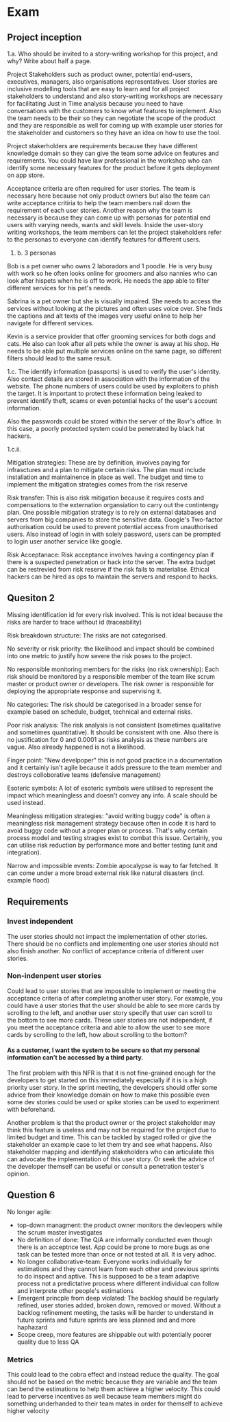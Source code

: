 # Exam


## Project inception

1.a. Who should be invited to a story-writing workshop for this project, and
why? Write about half a page.

Project Stakeholders such as product owner, potential end-users, executives, managers, also organisations representatives. User stories are inclusive modelling tools that are easy to learn and for all project stakeholders to understand and also story-writing workshops are necessary for facilitating Just in Time analysis because you need to have conversations with the customers to know what features to implement. Also the team needs to be their so they can negotiate the scope of the product and they are responsible as well for coming up with example user stories for the stakeholder and customers so they have an idea on how to use the tool. 

Project stakerholders are requirements because they have different knowledge domain so they can give the team some advice on features and requirements. You could have law professional in the workshop who can identify some necessary features for the product before it gets deployment on app store.

Acceptance criteria are often required for user stories. The team is necessary here because not only product owners but also the team can write acceptance critiria to help the team members nail down the requirement of each user stories. Another reason why the team is necessary is because they can come up with personas for potential end users with varying needs, wants and skill levels. Inside the user-story writing workshops, the team members can let the project stakeholders refer to the personas to everyone can identify features for different users.



1. b. 3 personas

Bob is a pet owner who owns 2 laboradors and 1 poodle. He is very busy with work so he often looks online for groomers and also nannies who can look after hispets when he is off to work. He needs the app able to filter different services for his pet's needs.

Sabrina is a pet owner but she is visually impaired. She needs to access the services without looking at the pictures and often uses voice over. She finds the captions and alt texts of the images very useful online to help her navigate for different services.

Kevin is a service provider that offer grooming services for both dogs and cats. He also can look after all pets while the owner is away at his shop. He needs to be able put multiple services online on the same page, so different filters should lead to the same result.

1.c. The identify information (passports) is used to verify the user's identity. Also contact details are stored in association with the information of the website. The phone numbers of users could be used by exploiters to phish the target. It is important to protect these information being leaked to prevent identify theft, scams or even potential hacks of the user's account information.


Also the passwords could be stored within the server of the Rovr's office. In this case, a poorly protected system could be penetrated by black hat hackers.

1.c.ii. 

Mitigation strategies:
These are by definition, involves paying for infrasctures and a plan to mitigate certain risks. The plan must include installation and maintainence in place as well. The budget and time to implement the mitigation strategies comes from the risk reserve


Risk transfer:
This is also risk mitigation because it requires costs and compensations to the externation organsiation to carry out the contintengy plan. One possible mitigation strategy is to rely on external databases and servers from big companies to store the sensitive data. Google's Two-factor authorisation could be used to prevent potential access from unauthorised users. Also instead of login in with solely password, users can be prompted to login user another service like google.

Risk Acceptanace:
Risk acceptance involves having a contingency plan if there is a suspected penetration or hack into the server. The extra budget can be restrevied from risk reserve if the risk fails to materialise. Ethical hackers can be hired as ops to maintain the servers and respond to hacks.

## Quesiton 2


Missing identification id for every risk involved. This is not ideal because the risks are harder to trace without id (traceability)

Risk breakdown structure: The risks are not categorised.

No severity or risk priority: the likelihood and impact should be combined into one metric to justify how severe the risk poses to the project.

No responsible monitoring members for the risks (no risk ownership): Each risk should be monitored by a responsible member of the team like scrum master or product owner or developers. The risk owner is responsible for deploying the appropriate response and supervising it.

No categories: The risk should be categorised in a broader sense for example based on schedule, budget, technical and external risks.

Poor risk analysis: The risk analysis is not consistent (sometimes qualitative and sometimes quantitative). It should be consistent with one. Also there is no justification for 0 and 0.0001 as risks analysis as these numbers are vague. Also already happened is not a likelihood.

Finger point: "New develpoper" this is not good practice in a documentation and it certainly isn't agile because it adds pressure to the team member and destroys colloborative teams (defensive management) 

Esoteric symbols: A lot of esoteric symbols were utilised to represent the impact which meaningless and doesn't convey any info. A scale should be used instead.

Meaningless mitigation strategies: "avoid writing buggy code" is often a meaningless risk management strategy because often in code it is hard to avoid buggy code without a proper plan or process. That's why certain process model and testing stragies exist to combat this issue. Certainly, you can utilise risk reduction by performance more and better testing (unit and integration).

Narrow and impossible events: Zombie apocalypse is way to far fetched. It can come under a more broad external risk like natural disasters (incl. example flood)

## Requirements

### Invest independent

The user stories should not impact the implementation of other stories. There should be no conflicts and implementing one user stories should not also finish another. No conflict of acceptance criteria of different user stories.

### Non-indenpent user stories

Could lead to user stories that are impossible to implement or meeting the acceptance criteria of after completing another user story. For example, you could have a user stories that the user should be able to see more cards by scrolling to the left, and another user story specify that user can scroll to the bottom to see more cards. These user stories are not independent, if you meet the acceptance criteria and able to allow the user to see more cards by scrolling to the left, how about scrolling to the bottom?

#### As a customer, I want the system to be secure so that my personal information can’t be accessed by a third party.

The first problem with this NFR is that it is not fine-grained enough for the developers to get started on this immediately especially if it is is a high priority user story. In the sprint meeting, the developers should offer some advice from their knowledge domain on how to make this possible even some dev stories could be used or spike stories can be used to experiment with beforehand.

Another problem is that the product owner or the project stakeholder may think this feature is useless and may not be required for the project due to limited budget and time. This can be tackled by staged rolled or give the stakeholder an example case to let them try and see what happens. Also stakeholder mapping and identifying stakeholders who can articulate this can advocate the implementation of this user story. Or seek the advice of the developer themself can be useful or consult a penetration tester's opinion.

## Question 6

No longer agile:
- top-down managment: the product owner monitors the devleopers while the scrum master investigates 
- No definition of done: The Q/A are informally conducted even though there is an acceptnce test. App could be prone to more bugs as one task can be tested more than once or not tested at all. It is very adhoc.
- No longer collaborative-team: Everyone works individually for estimations and they cannot learn from each other and previous sprints to do inspect and aptive. This is supposed to be a team adaptive process not a predictative process where different individual can follow and interprete other people's estimations
- Emergent princple from deep violated: The backlog should be regularly refined, user stories added, broken down, removed or moved. Without a backlog refinement meeting, the tasks will be harder to understand in future sprints and future sprints are less planned and and more haphazard
- Scope creep, more features are shippable out with potentially poorer quality due to less QA


### Metrics
This could lead to the cobra effect and instead reduce the quality. The goal should not be based on the metric because they are variable and the team can bend the estimations to help them achieve a higher velocity. This could lead to perverse incentives as well because team members might do something underhanded to their team mates in order for themself to achieve higher velocity

